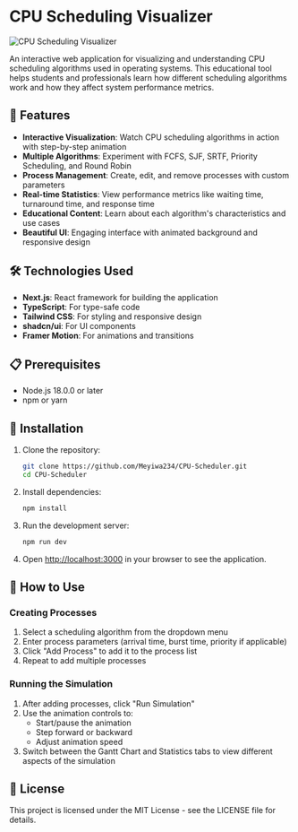 # CPU Scheduling Visualizer
![CPU Scheduling Visualizer](https://github.com/Meyiwa123/CPU-Scheduler/public/logo.png)

An interactive web application for visualizing and understanding CPU scheduling algorithms used in operating systems. This educational tool helps students and professionals learn how different scheduling algorithms work and how they affect system performance metrics.

## 🚀 Features

- **Interactive Visualization**: Watch CPU scheduling algorithms in action with step-by-step animation
- **Multiple Algorithms**: Experiment with FCFS, SJF, SRTF, Priority Scheduling, and Round Robin
- **Process Management**: Create, edit, and remove processes with custom parameters
- **Real-time Statistics**: View performance metrics like waiting time, turnaround time, and response time
- **Educational Content**: Learn about each algorithm's characteristics and use cases
- **Beautiful UI**: Engaging interface with animated background and responsive design

## 🛠️ Technologies Used

- **Next.js**: React framework for building the application
- **TypeScript**: For type-safe code
- **Tailwind CSS**: For styling and responsive design
- **shadcn/ui**: For UI components
- **Framer Motion**: For animations and transitions

## 📋 Prerequisites

- Node.js 18.0.0 or later
- npm or yarn

## 🔧 Installation
1. Clone the repository:
   ```bash
   git clone https://github.com/Meyiwa234/CPU-Scheduler.git
   cd CPU-Scheduler
2. Install dependencies:
   ```bash
   npm install
3. Run the development server:
    ```bash
    npm run dev
4. Open [http://localhost:3000](http://localhost:3000) in your browser to see the application.

## 📖 How to Use
### Creating Processes
1. Select a scheduling algorithm from the dropdown menu
2. Enter process parameters (arrival time, burst time, priority if applicable)
3. Click "Add Process" to add it to the process list
4. Repeat to add multiple processes

### Running the Simulation
1. After adding processes, click "Run Simulation"
2. Use the animation controls to:
    * Start/pause the animation
    * Step forward or backward
    * Adjust animation speed
3. Switch between the Gantt Chart and Statistics tabs to view different aspects of the simulation

## 📝 License
This project is licensed under the MIT License - see the LICENSE file for details.